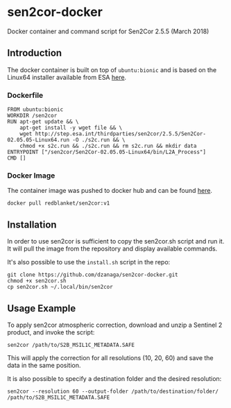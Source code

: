 # sen2cor-docker
Docker container and command script for Sen2Cor 2.5.5 (March 2018)

## Introduction

The docker container is built on top of `ubuntu:bionic` and is based on the Linux64 installer available from ESA [here](http://step.esa.int/main/third-party-plugins-2/sen2cor/).

### Dockerfile
```
FROM ubuntu:bionic
WORKDIR /sen2cor
RUN apt-get update && \
    apt-get install -y wget file && \
    wget http://step.esa.int/thirdparties/sen2cor/2.5.5/Sen2Cor-02.05.05-Linux64.run -O ./s2c.run && \
    chmod +x s2c.run && ./s2c.run && rm s2c.run && mkdir data
ENTRYPOINT ["/sen2cor/Sen2Cor-02.05.05-Linux64/bin/L2A_Process"]
CMD []
```

### Docker Image
The container image was pushed to docker hub and can be found [here](https://cloud.docker.com/u/redblanket/repository/docker/redblanket/sen2cor).
```
docker pull redblanket/sen2cor:v1
```

## Installation
In order to use sen2cor is sufficient to copy the sen2cor.sh script and run it. It will pull the image from the repository and display available commands.

It's also possible to use the `install.sh` script in the repo:
```
git clone https://github.com/dzanaga/sen2cor-docker.git
chmod +x sen2cor.sh
cp sen2cor.sh ~/.local/bin/sen2cor
```

## Usage Example
To apply sen2cor atmospheric correction, download and unzip a Sentinel 2 product,
and invoke the script:
```
sen2cor /path/to/S2B_MSIL1C_METADATA.SAFE
```
This will apply the correction for all resolutions (10, 20, 60) and save the data in the same position.

It is also possible to specify a destination folder and the desired resolution:
```
sen2cor --resolution 60 --output-folder /path/to/destination/folder/ /path/to/S2B_MSIL1C_METADATA.SAFE
```
